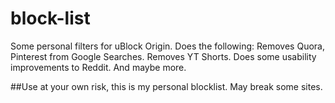 # block-list
Some personal filters for uBlock Origin.
Does the following:
Removes Quora, Pinterest from Google Searches.
Removes YT Shorts.
Does some usability improvements to Reddit.
And maybe more.

##Use at your own risk, this is my personal blocklist. May break some sites. 
